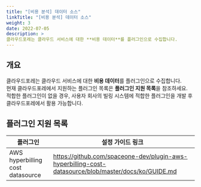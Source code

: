 ```yaml
---
title: "[비용 분석] 데이터 소스"
linkTitle: "[비용 분석] 데이터 소스"
weight: 3
date: 2022-07-05
description: >
클라우드포레는 클라우드 서비스에 대한 **비용 데이터**를 플러그인으로 수집합니다.
---
```


## 개요

클라우드포레는 클라우드 서비스에 대한 **비용 데이터**를 플러그인으로 수집합니다.  
현재 클라우드포레에서 지원하는 플러그인 목록은 **플러그인 지원 목록**을 참조하세요.  
적합한 플러그인이 없을 경우, 사용자 회사의 빌링 시스템에 적합한 플러그인을 개발 후  
클라우드포레에서 활용 가능합니다.

## 플러그인 지원 목록

| **플러그인** | **설정 가이드 링크** |
| --- | --- |
| AWS hyperbilling cost datasource | https://github.com/spaceone-dev/plugin-aws-hyperbilling-cost-datasource/blob/master/docs/ko/GUIDE.md |